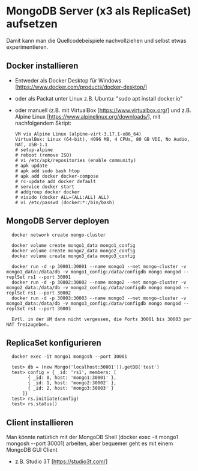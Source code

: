 # MongoDB Server (x3 als ReplicaSet) aufsetzen

Damit kann man die Quellcodebeispiele nachvollziehen und selbst etwas experimentieren.

## Docker installieren
- Entweder als Docker Desktop für Windows [https://www.docker.com/products/docker-desktop/]
- oder als Packat unter Linux z.B. Ubuntu: "sudo apt install docker.io"
- oder manuell (z.B. mit VirtualBox [https://www.virtualbox.org/] und z.B. Alpine Linux [https://www.alpinelinux.org/downloads/], mit nachfolgendem Skript:

      VM via Alpine Linux (alpine-virt-3.17.1-x86_64)
      VirtualBox: Linux (64-bit), 4096 MB, 4 CPUs, 80 GB VDI, No Audio, NAT, USB-1.1
      # setup-alpine
      # reboot (remove ISO)
      # vi /etc/apk/repositories (enable community)
      # apk update
      # apk add sudo bash htop
      # apk add docker docker-compose
      # rc-update add docker default
      # service docker start
      # addgroup docker docker
      # visudo (docker ALL=(ALL:ALL) ALL)
      # vi /etc/passwd (docker:*:/bin/bash)


## MongoDB Server deployen

      docker network create mongo-cluster
      
      docker volume create mongo1_data mongo1_config
      docker volume create mongo2_data mongo2_config
      docker volume create mongo3_data mongo3_config
      
      docker run -d -p 30001:30001 --name mongo1 --net mongo-cluster -v mongo1_data:/data/db -v mongo1_config:/data/configdb mongo mongod --replSet rs1 --port 30001
      docker run -d -p 30002:30002 --name mongo2 --net mongo-cluster -v mongo2_data:/data/db -v mongo2_config:/data/configdb mongo mongod --replSet rs1 --port 30002
      docker run -d -p 30003:30003 --name mongo3 --net mongo-cluster -v mongo3_data:/data/db -v mongo3_config:/data/configdb mongo mongod --replSet rs1 --port 30003
      
      Evtl. in der VM dann nicht vergessen, die Ports 30001 bis 30003 per NAT freizugeben.


## ReplicaSet konfigurieren

      docker exec -it mongo1 mongosh --port 30001

      test> db = (new Mongo('localhost:30001')).getDB('test')
      test> config = { _id: 'rs1', members: [
            { _id: 0, host: 'mongo1:30001' },
            { _id: 1, host: 'mongo2:30002' },
            { _id: 2, host: 'mongo3:30003' }
          ]}
      test> rs.initiate(config)
      test> rs.status()

## Client installieren

Man könnte natürlich mit der MongoDB Shell (docker exec -it mongo1 mongosh --port 30001) arbeiten, aber bequemer geht es mit einem MongoDB GUI Client

- z.B. Studio 3T [https://studio3t.com/]
